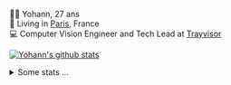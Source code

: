 <p>
  👨🏻 <bold>Yohann</bold>, 27 ans<br/>
  💼 Living in <a href="https://www.google.com/maps?q=paris">Paris</a>, France<br/>
  💻 Computer Vision Engineer and Tech Lead at <a href="https://trayvisor.com/">Trayvisor</a><br/>
</p>

<a href="https://github.com/anuraghazra/github-readme-stats"><img align="center" src="https://github-readme-stats-go94hl40s-yohann84l.vercel.app//api?username=yohann84L&show_icons=true&include_all_commits=true" alt="Yohann's github stats" /> </a>


<details>
  <summary>Some stats ...</summary><br/>
  

<!--START_SECTION:waka-->
![Code Time](http://img.shields.io/badge/Code%20Time-1%2C125%20hrs%2027%20mins-blue)

![Profile Views](http://img.shields.io/badge/Profile%20Views-0-blue)

**🐱 My GitHub Data** 

> 📦 440.7 kB Used in GitHub's Storage 
 > 
> 🚫 Not Opted to Hire
 > 
> 📜 26 Public Repositories 
 > 
> 🔑 21 Private Repositories 
 > 
**I'm an Early 🐤** 

```text
🌞 Morning                15496 commits       ████████░░░░░░░░░░░░░░░░░   30.78 % 
🌆 Daytime                28646 commits       ██████████████░░░░░░░░░░░   56.89 % 
🌃 Evening                6068 commits        ███░░░░░░░░░░░░░░░░░░░░░░   12.05 % 
🌙 Night                  139 commits         ░░░░░░░░░░░░░░░░░░░░░░░░░   00.28 % 
```
📅 **I'm Most Productive on Wednesday** 

```text
Monday                   9390 commits        █████░░░░░░░░░░░░░░░░░░░░   18.65 % 
Tuesday                  9364 commits        █████░░░░░░░░░░░░░░░░░░░░   18.60 % 
Wednesday                11149 commits       ██████░░░░░░░░░░░░░░░░░░░   22.14 % 
Thursday                 10230 commits       █████░░░░░░░░░░░░░░░░░░░░   20.32 % 
Friday                   9383 commits        █████░░░░░░░░░░░░░░░░░░░░   18.64 % 
Saturday                 316 commits         ░░░░░░░░░░░░░░░░░░░░░░░░░   00.63 % 
Sunday                   517 commits         ░░░░░░░░░░░░░░░░░░░░░░░░░   01.03 % 
```


📊 **This Week I Spent My Time On** 

```text
🕑︎ Time Zone: Europe/Paris

💬 Programming Languages: 
Python                   9 mins              ████████░░░░░░░░░░░░░░░░░   32.04 % 
SSH Config               9 mins              ████████░░░░░░░░░░░░░░░░░   31.32 % 
Smali                    8 mins              ███████░░░░░░░░░░░░░░░░░░   29.85 % 
Lua                      0 secs              █░░░░░░░░░░░░░░░░░░░░░░░░   02.60 % 
JSON                     0 secs              ░░░░░░░░░░░░░░░░░░░░░░░░░   01.74 % 

🔥 Editors: 
VS Code                  28 mins             █████████████████████████   100.00 % 

💻 Operating System: 
Mac                      28 mins             █████████████████████████   100.00 % 
```

**I Mostly Code in Python** 

```text
Python                   25 repos            █████████████░░░░░░░░░░░░   53.19 % 
Jupyter Notebook         5 repos             ███░░░░░░░░░░░░░░░░░░░░░░   10.64 % 
JavaScript               3 repos             ██░░░░░░░░░░░░░░░░░░░░░░░   06.38 % 
HTML                     2 repos             █░░░░░░░░░░░░░░░░░░░░░░░░   04.26 % 
Shell                    1 repo              █░░░░░░░░░░░░░░░░░░░░░░░░   02.13 % 
```




 Last Updated on 02/04/2024 00:28:42 UTC
<!--END_SECTION:waka-->

